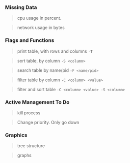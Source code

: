 ### Missing Data
> cpu usage in percent.

> network usage in bytes

### Flags and Functions
> print table, with rows and columns    `-T`

> sort table, by column                 `-S <column>`

> search table by name/pid              `-F <name/pid>`

> filter table by column                `-C <column> <value>`

> filter and sort table                 `-C <column> <value> -S <column>`

### Active Management To Do
> kill process

> Change priority. Only go down

### Graphics
> tree structure

>  graphs

> 